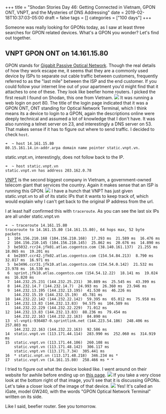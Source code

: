 +++
title = "Shodan Stories Day 46: Getting Connected in Vietnam, GPON ONT, VNPT, and the Mysteries of DNS Addressing"
date = 2019-02-18T10:37:03-05:00
draft = false
tags = []
categories = ["100 days"]
+++

Someone was really looking for GPONs today, as I saw at least three searches for GPON related devices. What's a GPON you wonder? Let's find out together.

## VNPT GPON ONT on 14.161.15.80
GPON stands for [Gigabit Passive Optical Network](https://www.multicominc.com/solutions/technologies/gpon/). Though the real details of how they work escape me, it seems that they are a commonly used device by ISPs to separate out cable traffic between customers, frequently referred to as the "last mile" between the ISP and the end customer. If you could follow your internet line out of your apartment you'd might find that it attaches to one of these. They look like beefier home routers. I picked the first result I found on Shodan, this one from Vietnam.
![](/images/100Days/Day46/firstlook.png)
It was running a web login on port 80. The title of the login page indicated that it was a GPON ONT, ONT standing for Optical Network Terminal, which I think means its a device to login to a GPON, again the descriptions online were deeply technical and assumed a lot of knowledge that I don't have. It was also running a telnet server on 23, and interestingly a DNS server on 53. That makes sense if it has to figure out where to send traffic. I decided to check `host`.

```
➜  ~ host 14.161.15.80
80.15.161.14.in-addr.arpa domain name pointer static.vnpt.vn.
```
static.vnpt.vn, interestingly, does not follow back to the IP.
```
➜  ~ host static.vnpt.vn
static.vnpt.vn has address 203.162.0.78
```

[VNPT](https://en.wikipedia.org/wiki/VNPT) is the second biggest company in Vietnam, a government-owned telecom giant that services the country. Again it makes sense that an ISP is running this GPON.
![](/images/100Days/Day46/vnptb.png)
I have a hunch that VNPT has just given static.vnpt.vn to all of its static IPs that it wants to keep track of, which would explain why I can't get back to the original IP address from the url.

I at least half confirmed this with `traceroute`. As you can see the last six IPs are all under static.vnpt.vn

```
➜  ~ traceroute 14.161.15.80
traceroute to 14.161.15.80 (14.161.15.80), 64 hops max, 52 byte packets
 1  104.156.210.168 (104.156.210.168)  17.293 ms  21.589 ms  16.476 ms
 2  104.156.210.145 (104.156.210.145)  25.862 ms  20.676 ms  14.890 ms
 3  be5032.rcr24.jfk01.atlas.cogentco.com (38.140.161.137)  21.255 ms  18.065 ms  19.201 ms
 4  be2897.ccr42.jfk02.atlas.cogentco.com (154.54.84.213)  8.790 ms  32.817 ms  16.971 ms
 5  be3496.ccr31.jfk10.atlas.cogentco.com (154.54.0.142)  21.532 ms  23.978 ms  16.530 ms
 6  sprint.jfk10.atlas.cogentco.com (154.54.12.22)  18.141 ms  19.024 ms  16.820 ms
 7  144.232.25.231 (144.232.25.231)  30.889 ms  25.545 ms  43.399 ms
 8  144.232.14.7 (144.232.14.7)  24.993 ms  26.360 ms  23.946 ms
 9  144.232.13.195 (144.232.13.195)  41.530 ms  46.226 ms
    144.232.15.19 (144.232.15.19)  45.781 ms
10  144.232.22.142 (144.232.22.142)  59.395 ms  65.012 ms  75.958 ms
11  144.232.13.83 (144.232.13.83)  94.575 ms  104.589 ms
    144.232.22.229 (144.232.22.229)  71.012 ms
12  144.232.13.83 (144.232.13.83)  88.236 ms  79.454 ms
    144.232.22.163 (144.232.22.163)  84.890 ms
13  sl-vnpti-936487-0.sprintlink.net (144.223.54.186)  248.406 ms  257.803 ms
    144.232.22.163 (144.232.22.163)  92.586 ms
14  static.vnpt.vn (113.171.44.114)  283.990 ms  252.060 ms  314.919 ms
15  static.vnpt.vn (113.171.44.106)  260.108 ms
    static.vnpt.vn (113.171.48.142)  306.117 ms
    static.vnpt.vn (113.171.7.34)  305.441 ms
16  * static.vnpt.vn (113.171.48.218)  346.234 ms *
17  static.vnpt.vn (14.161.15.80)  258.466 ms * *
```

I tried to figure out what the device looked like. I went around on their website for awhile before ending up on [this page](http://www.vnpt-technology.vn/ViewDetailContentAction?categoryId=56&contentId=304).
![](/images/100Days/Day46/vnpta.png)
If you take a very close look at the bottom right of that image, you'll see that it is discussing GPONs. Let's take a closer look of the image of that device.
![](/images/100Days/Day46/GW240.png)
Yes! It's called an iGate, model GW240, with the words "GPON Optical Network Terminal" written on its side.

Like I said, beefier router. See you tomorrow.
